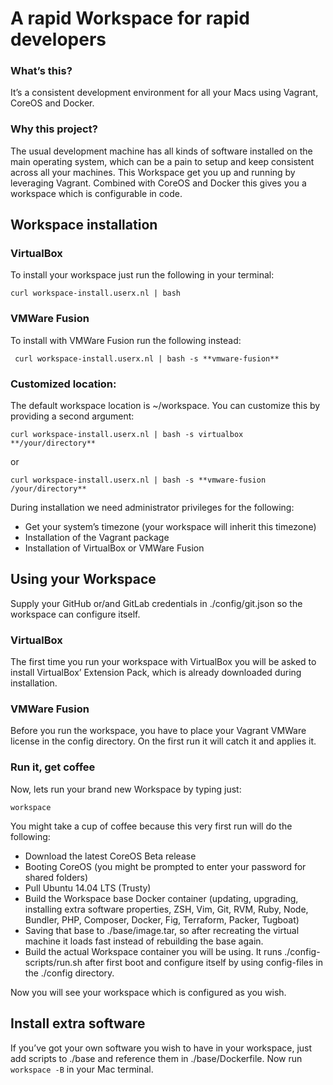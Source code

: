 # A rapid Workspace for rapid developers

### What’s this?
It’s a consistent development environment for all your Macs using Vagrant, CoreOS and Docker.

### Why this project?
The usual development machine has all kinds of software installed on the main operating system, which can be a pain to setup and keep consistent across all your machines. This Workspace get you up and running by leveraging Vagrant. Combined with CoreOS and Docker this gives you a workspace which is configurable in code.

## Workspace installation

### VirtualBox
To install your workspace just run the following in your terminal:

	curl workspace-install.userx.nl | bash

### VMWare Fusion
To install with VMWare Fusion run the following instead:

	 curl workspace-install.userx.nl | bash -s **vmware-fusion**

### Customized location:
The default workspace location is ~/workspace. You can customize this by providing a second argument:

	curl workspace-install.userx.nl | bash -s virtualbox **/your/directory**

or

	curl workspace-install.userx.nl | bash -s **vmware-fusion /your/directory**

During installation we need administrator privileges for the following:
- Get your system’s timezone (your workspace will inherit this timezone)
- Installation of the Vagrant package
- Installation of VirtualBox or VMWare Fusion

## Using your Workspace
Supply your GitHub or/and GitLab credentials in ./config/git.json so the workspace can configure itself.

### VirtualBox
The first time you run your workspace with VirtualBox you will be asked to install VirtualBox’ Extension Pack, which is already downloaded during installation.

### VMWare Fusion
Before you run the workspace, you have to place your Vagrant VMWare license in the config directory. On the first run it will catch it and applies it.

### Run it, get coffee
Now, lets run your brand new Workspace by typing just:
	
	workspace

You might take a cup of coffee because this very first run will do the following:
- Download the latest CoreOS Beta release
- Booting CoreOS (you might be prompted to enter your password for shared folders)
- Pull Ubuntu 14.04 LTS (Trusty)
- Build the Workspace base Docker container (updating, upgrading, installing extra software properties, ZSH, Vim, Git, RVM, Ruby, Node,  Bundler, PHP, Composer, Docker, Fig, Terraform, Packer, Tugboat)
- Saving that base to ./base/image.tar, so after recreating the virtual machine it loads fast instead of rebuilding the base again.
- Build the actual Workspace container you will be using. It runs ./config-scripts/run.sh after first boot and configure itself by using config-files in the ./config directory.

Now you will see your workspace which is configured as you wish.

## Install extra software
If you’ve got your own software you wish to have in your workspace, just add scripts to ./base and reference them in ./base/Dockerfile. Now run `workspace -B` in your Mac terminal.